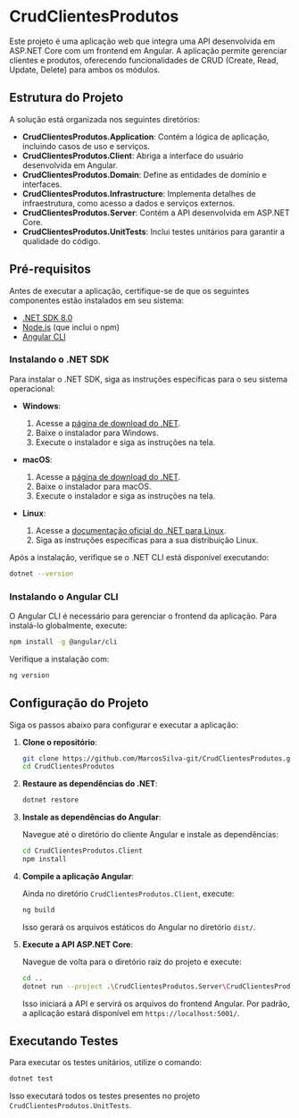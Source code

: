 # CrudClientesProdutos

Este projeto é uma aplicação web que integra uma API desenvolvida em ASP.NET Core com um frontend em Angular. A aplicação permite gerenciar clientes e produtos, oferecendo funcionalidades de CRUD (Create, Read, Update, Delete) para ambos os módulos.

## Estrutura do Projeto

A solução está organizada nos seguintes diretórios:

- **CrudClientesProdutos.Application**: Contém a lógica de aplicação, incluindo casos de uso e serviços.
- **CrudClientesProdutos.Client**: Abriga a interface do usuário desenvolvida em Angular.
- **CrudClientesProdutos.Domain**: Define as entidades de domínio e interfaces.
- **CrudClientesProdutos.Infrastructure**: Implementa detalhes de infraestrutura, como acesso a dados e serviços externos.
- **CrudClientesProdutos.Server**: Contém a API desenvolvida em ASP.NET Core.
- **CrudClientesProdutos.UnitTests**: Inclui testes unitários para garantir a qualidade do código.

## Pré-requisitos

Antes de executar a aplicação, certifique-se de que os seguintes componentes estão instalados em seu sistema:

- [.NET SDK 8.0](https://dotnet.microsoft.com/download)
- [Node.js](https://nodejs.org/) (que inclui o npm)
- [Angular CLI](https://angular.io/cli)

### Instalando o .NET SDK

Para instalar o .NET SDK, siga as instruções específicas para o seu sistema operacional:

- **Windows**:
  1. Acesse a [página de download do .NET](https://dotnet.microsoft.com/download).
  2. Baixe o instalador para Windows.
  3. Execute o instalador e siga as instruções na tela.

- **macOS**:
  1. Acesse a [página de download do .NET](https://dotnet.microsoft.com/download).
  2. Baixe o instalador para macOS.
  3. Execute o instalador e siga as instruções na tela.

- **Linux**:
  1. Acesse a [documentação oficial do .NET para Linux](https://learn.microsoft.com/en-us/dotnet/core/install/linux).
  2. Siga as instruções específicas para a sua distribuição Linux.

Após a instalação, verifique se o .NET CLI está disponível executando:

```bash
dotnet --version
```

### Instalando o Angular CLI

O Angular CLI é necessário para gerenciar o frontend da aplicação. Para instalá-lo globalmente, execute:

```bash
npm install -g @angular/cli
```

Verifique a instalação com:

```bash
ng version
```

## Configuração do Projeto

Siga os passos abaixo para configurar e executar a aplicação:

1. **Clone o repositório**:

   ```bash
   git clone https://github.com/MarcosSilva-git/CrudClientesProdutos.git
   cd CrudClientesProdutos
   ```

2. **Restaure as dependências do .NET**:

   ```bash
   dotnet restore
   ```

3. **Instale as dependências do Angular**:

   Navegue até o diretório do cliente Angular e instale as dependências:

   ```bash
   cd CrudClientesProdutos.Client
   npm install
   ```

4. **Compile a aplicação Angular**:

   Ainda no diretório `CrudClientesProdutos.Client`, execute:

   ```bash
   ng build
   ```

   Isso gerará os arquivos estáticos do Angular no diretório `dist/`.

5. **Execute a API ASP.NET Core**:

   Navegue de volta para o diretório raiz do projeto e execute:

   ```bash
   cd ..
   dotnet run --project .\CrudClientesProdutos.Server\CrudClientesProdutos.Server.csproj
   ```

   Isso iniciará a API e servirá os arquivos do frontend Angular. Por padrão, a aplicação estará disponível em `https://localhost:5001/`.

## Executando Testes

Para executar os testes unitários, utilize o comando:

```bash
dotnet test
```

Isso executará todos os testes presentes no projeto `CrudClientesProdutos.UnitTests`.
